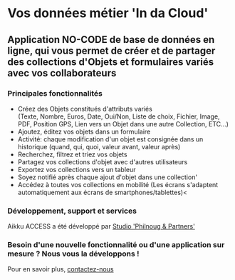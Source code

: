 # Vos données métier 'In da Cloud' 

## Application NO-CODE de base de données en ligne, qui vous permet de créer et de partager des collections d'Objets et formulaires variés avec vos collaborateurs
	
### Principales fonctionnalités

* Créez des Objets constitués d'attributs variés <br>(Texte, Nombre, Euros, Date, Oui/Non, Liste de choix, Fichier, Image, PDF, Position GPS, Lien vers un Objet dans une autre Collection, ETC...)
* Ajoutez, éditez vos objets dans un formulaire
* Activité: chaque modification d'un objet est consignée dans un historique (quand, qui, quoi, valeur avant, valeur après)
* Recherchez, filtrez et triez vos objets
* Partagez vos collections d'objet avec d'autres utilisateurs
* Exportez vos collections vers un tableur
* Soyez notifié après chaque ajout d'objet dans une collection'
* Accédez à toutes vos collections en mobilité (Les écrans s'adaptent automatiquement aux écrans de smartphones/tablettes)<

### Développement, support et services

Aikku ACCESS a été développé par [Studio 'Philnoug & Partners'](https://www.philnoug.com)

### Besoin d'une nouvelle fonctionnalité ou d'une application sur mesure ? Nous vous la développons !

Pour en savoir plus, [contactez-nous](https://www.philnoug.com/contact)


